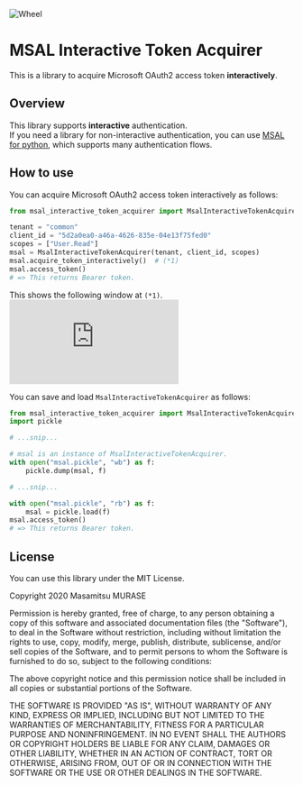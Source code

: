 ![Wheel](https://github.com/masamitsu-murase/msal_interactive/workflows/Wheel/badge.svg)

# MSAL Interactive Token Acquirer

This is a library to acquire Microsoft OAuth2 access token **interactively**.

## Overview

This library supports **interactive** authentication.  
If you need a library for non-interactive authentication, you can use [MSAL for python](https://github.com/AzureAD/microsoft-authentication-library-for-python), which supports many authentication flows.

## How to use

You can acquire Microsoft OAuth2 access token interactively as follows:

```python
from msal_interactive_token_acquirer import MsalInteractiveTokenAcquirer

tenant = "common"
client_id = "5d2a0ea0-a46a-4626-835e-04e13f75fed0"
scopes = ["User.Read"]
msal = MsalInteractiveTokenAcquirer(tenant, client_id, scopes)
msal.acquire_token_interactively()  # (*1)
msal.access_token()
# => This returns Bearer token.
```

This shows the following window at `(*1)`.  
![window](https://raw.githubusercontent.com/masamitsu-murase/msal_interactive/master/resources/window.py)

You can save and load `MsalInteractiveTokenAcquirer` as follows:

```python
from msal_interactive_token_acquirer import MsalInteractiveTokenAcquirer
import pickle

# ...snip...

# msal is an instance of MsalInteractiveTokenAcquirer.
with open("msal.pickle", "wb") as f:
    pickle.dump(msal, f)

# ...snip...

with open("msal.pickle", "rb") as f:
    msal = pickle.load(f)
msal.access_token()
# => This returns Bearer token.
```


## License

You can use this library under the MIT License.

Copyright 2020 Masamitsu MURASE

Permission is hereby granted, free of charge, to any person obtaining a copy of this software and associated documentation files (the "Software"), to deal in the Software without restriction, including without limitation the rights to use, copy, modify, merge, publish, distribute, sublicense, and/or sell copies of the Software, and to permit persons to whom the Software is furnished to do so, subject to the following conditions:

The above copyright notice and this permission notice shall be included in all copies or substantial portions of the Software.

THE SOFTWARE IS PROVIDED "AS IS", WITHOUT WARRANTY OF ANY KIND, EXPRESS OR IMPLIED, INCLUDING BUT NOT LIMITED TO THE WARRANTIES OF MERCHANTABILITY, FITNESS FOR A PARTICULAR PURPOSE AND NONINFRINGEMENT. IN NO EVENT SHALL THE AUTHORS OR COPYRIGHT HOLDERS BE LIABLE FOR ANY CLAIM, DAMAGES OR OTHER LIABILITY, WHETHER IN AN ACTION OF CONTRACT, TORT OR OTHERWISE, ARISING FROM, OUT OF OR IN CONNECTION WITH THE SOFTWARE OR THE USE OR OTHER DEALINGS IN THE SOFTWARE.

